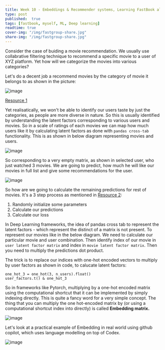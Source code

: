 ```yaml
---
title: Week 10 - Embeddings & Recommender systems, Learning FastBook along with Study Group
type: post
published: 	true
tags: [fastbook, myself, ML, Deep learning]
readtime: true
cover-img: "/img/fastgroup-share.jpg"
share-img: "/img/fastgroup-share.jpg"
---
```


Consider the case of buiding a movie recommendation. We usually use collabrative filtering technique to recommend
a specific movie to a user of XYZ platform. Yet how will we categorize the movies into various categories?

Let's do a decent job a recommend movies by the category of movie it belongs to as shown in the picture:

![image](https://user-images.githubusercontent.com/24592806/130835070-6be3023d-5fe3-4dd7-aacd-8378fc97b23f.png)

[Resource 1](https://developers.google.com/machine-learning/crash-course/embeddings/video-lecture)

Yet realisatically, we won't be able to identify our users taste by just the categories, as people are more diverse in nature.
So this is usually identified by understanding the latent factors corresponding to various users and movies. So in 
a scale of ratings of each movies we can map how much users like it by calculating latent factors as done with `pandas cross-tab` functionality.
This is as shown in below diagram representing movies and users.

![image](https://user-images.githubusercontent.com/24592806/130792010-3941f9e8-f6b3-48e2-a5a9-761dd60763c4.png)

So corresponding to a very empty matrix, as shown in selected user, who just watched 3 movies. We are going to predict,
how much he will like our movies in full list and give some recommendations for the user.

![image](https://user-images.githubusercontent.com/24592806/130836043-e1e73208-efd5-4ba1-9d9d-cf0a796af215.png)

So how are we going to calculate the remaining predictions for rest of movies. It's a 3 step process as mentioned in [Resource 2](https://github.com/fastai/fastbook):

1. Randomly initialize some parameters
2. Calculate our predictions
3. Calculate our loss

In Deep Learning frameworks, the idea of pandas cross tab to represent the latent factors - which represent the distinct  of a matrix is not
present. To represent our movies like in the below diagram. We need to calculate our particular movie and user combination. Then identify index
of our movie in `user latent factor matrix` and index in `movie latent factor matrix`. Then you need to multiply the predictions dot product.

The trick is to replace our indices with one-hot encoded vectors to multiply by user factors as shown in code, to calucate latent factors:

```
one_hot_3 = one_hot(3, n_users).float()
user_factors.t() & one_hot_3
```

So in frameworks like Pytorch, multiplying by a one-hot encoded matrix using the
computational shortcut that it can be implemented by simply indexing directly. This is quite a fancy word for a very simple
concept. The thing that you can multiply the one hot-encoded matrix by (or using a computational shortcut
index into directly) is called **Embedding matrix.**

![image](https://user-images.githubusercontent.com/24592806/130845223-320e23bf-50ec-4e44-90aa-2d5a5999c4ce.png)

Let's look at a practical example of Embedding in real world using github copilot, which uses language modelling on top of Codex.

![image](https://user-images.githubusercontent.com/24592806/130845726-60cd3e7b-d436-4306-a948-77e14e33d20a.png)


<!-- The user may say, the ads of words in User agents. We need to identify from set of words, and based on 3 dimensional embedding
value. ANd then predict the value. It's optimized using L2. Just by learning , using back propogating. The embedding will
be learned by the program.


- Where is the training data from? How randomly recommend
- Bigger logit layer, then with a distribution. WIth 1 million dataset, you realize there is a lot of issues. Then predict the value. -->
